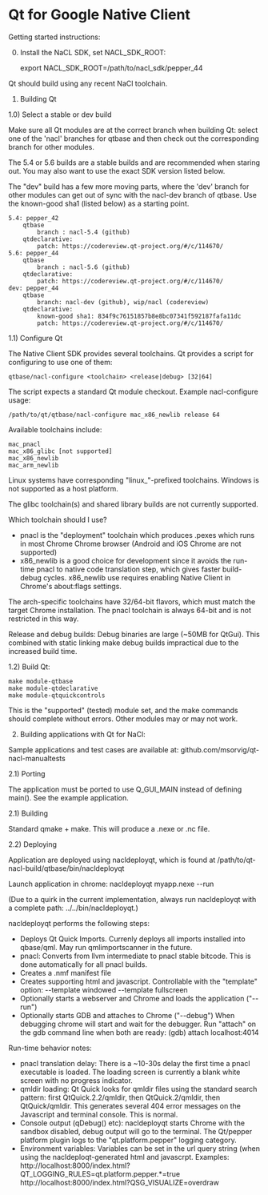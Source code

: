 # Qt for Google Native Client

Getting started instructions:

0) Install the NaCL SDK, set NACL_SDK_ROOT:

    export NACL_SDK_ROOT=/path/to/nacl_sdk/pepper_44

Qt should build using any recent NaCl toolchain.

1) Building Qt

1.0) Select a stable or dev build

Make sure all Qt modules are at the correct branch when building Qt: select one of
the 'nacl' branches for qtbase and then check out the corresponding branch for other
modules.

The 5.4 or 5.6 builds are a stable builds and are recommended when staring out. You may
also want to use the exact SDK version listed below.

The "dev" build has a few more moving parts, where the 'dev' branch for other modules
can get out of sync with the nacl-dev branch of qtbase. Use the known-good sha1 (listed
below) as a starting point.

    5.4: pepper_42
        qtbase
            branch : nacl-5.4 (github)
        qtdeclarative:
            patch: https://codereview.qt-project.org/#/c/114670/
    5.6: pepper_44
        qtbase
            branch : nacl-5.6 (github)
        qtdeclarative:
            patch: https://codereview.qt-project.org/#/c/114670/
    dev: pepper_44
        qtbase
            branch: nacl-dev (github), wip/nacl (codereview)
        qtdeclarative:
            known-good sha1: 834f9c76151857b8e8bc07341f592187fafa11dc
            patch: https://codereview.qt-project.org/#/c/114670/

1.1) Configure Qt

The Native Client SDK provides several toolchains. Qt provides a script for
configuring to use one of them:

    qtbase/nacl-configure <toolchain> <release|debug> [32|64]

The script expects a standard Qt module checkout. Example nacl-configure usage:

    /path/to/qt/qtbase/nacl-configure mac_x86_newlib release 64

Available toolchains include:

    mac_pnacl
    mac_x86_glibc [not supported]
    mac_x86_newlib
    mac_arm_newlib

Linux systems have corresponding "linux_"-prefixed toolchains. Windows is not
supported as a host platform.

The glibc toolchain(s) and shared library builds are not currently supported.

Which toolchain should I use?
* pnacl is the "deployment" toolchain which produces .pexes which runs in  most
  Chrome Chrome browser (Android and iOS Chrome are not supported)
* x86_newlib is a good choice for development since it avoids the run-time pnacl
  to native code translation step, which gives faster build-debug cycles. x86_newlib
  use requires enabling Native Client in Chrome's about:flags settings.

The arch-specific toolchains have 32/64-bit flavors, which must match the target
Chrome installation. The pnacl toolchain is always 64-bit and is not restricted
in this way.

Release and debug builds: Debug binaries are large (~50MB for QtGui). This
combined with static linking make debug builds impractical due to the increased
build time.

1.2) Build Qt:

    make module-qtbase
    make module-qtdeclarative
    make module-qtquickcontrols

This is the "supported" (tested) module set, and the make commands should complete
without errors. Other modules may or may not work.

2) Building applications with Qt for NaCl:

Sample applications and test cases are available at: github.com/msorvig/qt-nacl-manualtests

2.1) Porting

The application must be ported to use Q_GUI_MAIN instead of defining main(). See
the example application.

2.1) Building

Standard qmake + make. This will produce a .nexe or .nc file.

2.2) Deploying

Application are deployed using nacldeployqt, which is found at /path/to/qt-nacl-build/qtbase/bin/nacldeployqt

Launch application in chrome: nacldeployqt myapp.nexe --run

(Due to a quirk in the current implementation, always run nacldeployqt with a
complete path: ../../bin/nacldeployqt.)

nacldeployqt performs the following steps:

* Deploys Qt Quick Imports. Currenly deploys all imports installed into
  qbase/qml. May run qmlimportscanner in the future.
* pnacl: Converts from llvm intermediate to pnacl stable bitcode. This is done
  automatically for all pnacl builds.
* Creates a .nmf manifest file
* Creates supporting html and javascript. Controllable with the "template" option:
      --template windowed
      --template fullscreen
* Optionally starts a webserver and Chrome and loads the application ("--run")
* Optionally starts GDB and attaches to Chrome ("--debug")
  When debugging chrome will start and wait for the debugger. Run "attach" on
  the gdb command line when both are ready:
       (gdb) attach localhost:4014

Run-time behavior notes:
* pnacl translation delay: There is a ~10-30s delay the first time a pnacl
  executable is loaded. The loading screen is currently a blank white screen
  with no  progress indicator.
* qmldir loading: Qt Quick looks for qmldir files using the standard search pattern:
  first QtQuick.2.2/qmldir, then QtQuick.2/qmldir, then QtQuick/qmldir. This
  generates several 404 error messages on the Javascript and terminal console.
  This is normal.
* Console output (qDebug() etc): nacldeployqt starts Chrome with the sandbox disabled,
  debug output will go to the terminal. The Qt/pepper platform plugin logs to the
  "qt.platform.pepper" logging category.
* Environment variables: Variables can be set in the url query string (when using
  the nacldeploqt-generated html and javascrpt. Examples:
    http://localhost:8000/index.html?QT_LOGGING_RULES=qt.platform.pepper.*=true
    http://localhost:8000/index.html?QSG_VISUALIZE=overdraw
